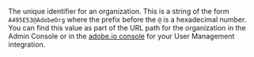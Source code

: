 The unique identifier for an organization. This is a string of the form `A495E53@AdobeOrg` where the prefix before the `@` is a hexadecimal number. You can find this value as part of the URL path for the organization in the Admin Console or in the [adobe.io console](https://console.adobe.io/) for your User Management integration.